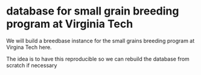 # database for small grain breeding program at Virginia Tech #
We will build a breedbase instance for the small grains breeding program at Virgina Tech here.

The idea is to have this reproducible so we can rebuild the database from scratch if necessary
